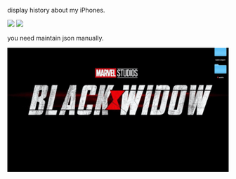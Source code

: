 display history about my iPhones.



[![](https://img.shields.io/badge/version-v0.1-green?style=for-the-badge)]()
[![](https://img.shields.io/badge/download-click-blue?style=for-the-badge)](https://github.com/alanhe421/alfred-workflows/raw/master/my-iphones/My%20iPhones.alfredworkflow)




<!-- more -->
you need maintain json manually.

![](screenshots/screenshot.gif)

